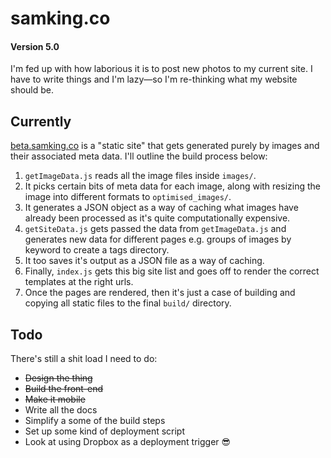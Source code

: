 # samking.co

#### Version 5.0

I'm fed up with how laborious it is to post new photos to my current site. I have to write things and I'm lazy—so I'm re-thinking what my website should be.

## Currently

[beta.samking.co](http://beta.samking.co) is a "static site" that gets generated purely by images and their associated meta data. I'll outline the build process below:

1. `getImageData.js` reads all the image files inside `images/`.
2. It picks certain bits of meta data for each image, along with resizing the image into different formats to `optimised_images/`.
3. It generates a JSON object as a way of caching what images have already been processed as it's quite computationally expensive.
4. `getSiteData.js` gets passed the data from `getImageData.js` and generates new data for different pages e.g. groups of images by keyword to create a tags directory.
5. It too saves it's output as a JSON file as a way of caching.
6. Finally, `index.js` gets this big site list and goes off to render the correct templates at the right urls.
7. Once the pages are rendered, then it's just a case of building and copying all static files to the final `build/` directory.

## Todo

There's still a shit load I need to do:

- ~~Design the thing~~
- ~~Build the front-end~~
- ~~Make it mobile~~
- Write all the docs
- Simplify a some of the build steps
- Set up some kind of deployment script
- Look at using Dropbox as a deployment trigger :sunglasses:

